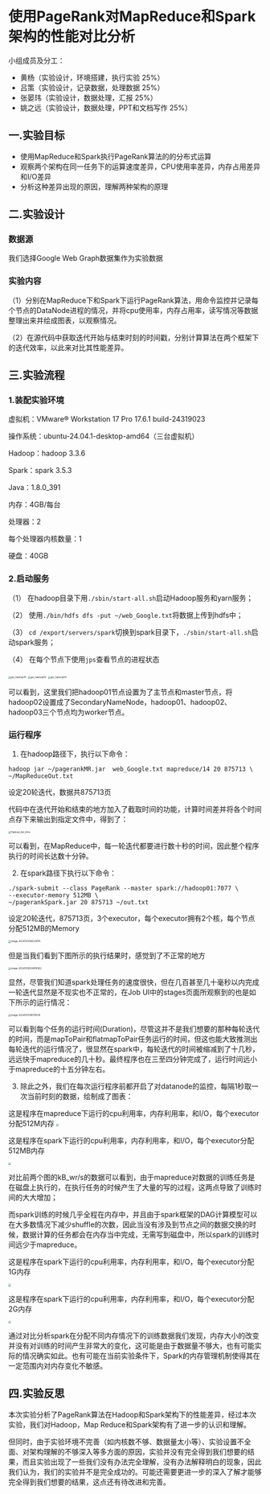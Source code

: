 # 使用PageRank对MapReduce和Spark架构的性能对比分析

小组成员及分工：
- 黄杨（实验设计，环境搭建，执行实验 25%）
- 吕策（实验设计，记录数据，处理数据 25%）
- 张晏玮（实验设计，数据处理，汇报 25%）
- 姚之远（实验设计，数据处理，PPT和文档写作 25%）

## 一.实验目标

- 使用MapReduce和Spark执行PageRank算法的的分布式运算
- 观察两个架构在同一任务下的运算速度差异，CPU使用率差异，内存占用差异和I/O差异
- 分析这种差异出现的原因，理解两种架构的原理



## 二.实验设计

### 数据源

我们选择Google Web Graph数据集作为实验数据

### 实验内容

（1）分别在MapReduce下和Spark下运行PageRank算法，用命令监控并记录每个节点的DataNode进程的情况，并将cpu使用率，内存占用率，读写情况等数据整理出来并绘成图表，以观察情况。

（2）在源代码中获取迭代开始与结束时刻的时间戳，分别计算算法在两个框架下的迭代效率，以此来对比其性能差异。

## 三.实验流程

### 1.装配实验环境

 虚拟机：VMware® Workstation 17 Pro 17.6.1 build-24319023

操作系统：ubuntu-24.04.1-desktop-amd64（三台虚拟机）

Hadoop：hadoop 3.3.6

Spark：spark 3.5.3

Java：1.8.0_391

内存：4GB/每台

处理器：2

每个处理器内核数量：1

硬盘：40GB

### 2.启动服务

（1） 在hadoop目录下用``./sbin/start-all.sh``启动Hadoop服务和yarn服务；

（2） 使用``./bin/hdfs dfs -put ~/web_Google.txt``将数据上传到hdfs中；

（3） ``cd /export/servers/spark``切换到spark目录下，``./sbin/start-all.sh``启动spark服务；

（4） 在每个节点下使用``jps``查看节点的进程状态

<img src=".\imgs\jps_hadoop01.png" alt="jps_hadoop01" style="zoom:33%;" />

<img src=".\imgs\jps_hadoop02.png" alt="jps_hadoop02" style="zoom:33%;" />

<img src=".\imgs\jps_hadoop03.png" alt="jps_hadoop03" style="zoom:33%;" />

可以看到，这里我们把hadoop01节点设置为了主节点和master节点，将hadoop02设置成了SecondaryNameNode，hadoop01、hadoop02、hadoop03三个节点均为worker节点。

### 运行程序

1. 在hadoop路径下，执行以下命令：


```shell
hadoop jar ~/pagerankMR.jar  web_Google.txt mapreduce/14 20 875713 \
~/MapReduceOut.txt 
```

设定20轮迭代，数据共875713页

代码中在迭代开始和结束的地方加入了截取时间的功能，计算时间差并将各个时间点存下来输出到指定文件中，得到了：

<img src=".\imgs\Hadoop_iter_time.png" alt="Hadoop_iter_time" style="zoom:33%;" />

可以看到，在MapReduce中，每一轮迭代都要进行数十秒的时间，因此整个程序执行的时间长达数十分钟。

2. 在spark路径下执行以下命令：

```
./spark-submit --class PageRank --master spark://hadoop01:7077 \
--executor-memory 512MB \
~/pagerankSpark.jar 20 875713 ~/out.txt
```

设定20轮迭代，875713页，3个executor，每个executor拥有2个核，每个节点分配512MB的Memory

<img src=".\imgs\spark_job_settings_01.png" alt="image-20241215194229115" style="zoom:33%;" />

但是当我们看到下图所示的执行结果时，感觉到了不正常的地方

<img src=".\imgs\spark_iter_time.png" alt="image-20241216024819362" style="zoom:33%;" />

显然，尽管我们知道spark处理任务的速度很快，但在几百甚至几十毫秒以内完成一轮迭代显然是不现实也不正常的，在Job UI中的stages页面所观察到的也是如下所示的运行情况：

<img src=".\imgs\spark_job_result_512M.png" alt="image-20241215195119535" style="zoom:33%;" />

可以看到每个任务的运行时间(Duration)，尽管这并不是我们想要的那种每轮迭代的时间，而是mapToPair和flatmapToPair任务运行的时间，但这也能大致推测出每轮迭代的运行情况了，很显然在spark中，每轮迭代的时间被缩减到了十几秒，远远快于mapreduce的几十秒。最终程序也在三至四分钟完成了，运行时间远小于mapreduce的十五分钟左右。

3. 除此之外，我们在每次运行程序前都开启了对datanode的监控，每隔1秒取一次当前时刻的数据，绘制成了图表：

这是程序在mapreduce下运行的cpu利用率，内存利用率，和I/O，每个executor分配512M内存
<img src=".\hadoop\logs\log_hadoop_512M.png" style="zoom:33%;" />

这是程序在spark下运行的cpu利用率，内存利用率，和I/O，每个executor分配512MB内存

<img src=".\spark\logs\log_spark_512M.png" style="zoom:33%;" />

对比前两个图的kB_wr/s的数据可以看到，由于mapreduce对数据的训练任务是在磁盘上执行的，在执行任务的时候产生了大量的写的过程，这两点导致了训练时间的大大增加；

而spark训练的时候几乎全程在内存中，并且由于spark框架的DAG计算模型可以在大多数情况下减少shuffle的次数，因此当没有涉及到节点之间的数据交换的时候，数据计算的任务都会在内存当中完成，无需写到磁盘中，所以spark的训练时间远少于mapreduce。


这是程序在spark下运行的cpu利用率，内存利用率，和I/O，每个executor分配1G内存

<img src=".\spark\logs\log_spark_1G.png" style="zoom:33%;" />

这是程序在spark下运行的cpu利用率，内存利用率，和I/O，每个executor分配2G内存

<img src=".\spark\logs\log_spark_2G.png" style="zoom:33%;" />

通过对比分析spark在分配不同内存情况下的训练数据我们发现，内存大小的改变并没有对训练的时间产生非常大的变化，这可能是由于数据量不够大，也有可能实际的情况确实如此。也有可能在当前实验条件下，Spark的内存管理机制使得其在一定范围内对内存变化不敏感。


## 四.实验反思
本次实验分析了PageRank算法在Hadoop和Spark架构下的性能差异，经过本次实验，我们对Hadoop，Map Reduce和Spark架构有了进一步的认识和理解。

但同时，由于实验环境不完善（如内核数不够、数据量太小等）、实验设置不全面、对架构理解的不够深入等多方面的原因，实验并没有完全得到我们想要的结果，而且实验出现了一些我们没有办法完全理解，没有办法解释明白的现象，因此我们认为，我们的实验并不是完全成功的。可能还需要更进一步的深入了解才能够完全得到我们想要的结果，这点还有待改进和完善。
